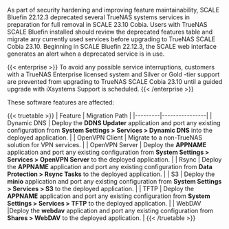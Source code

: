 ---
---

As part of security hardening and improving feature maintainability, SCALE Bluefin 22.12.3 deprecated several TrueNAS systems services in preparation for full removal in SCALE 23.10 Cobia.
Users with TrueNAS SCALE Bluefin installed should review the deprecated features table and migrate any currently used services before upgrading to TrueNAS SCALE Cobia 23.10.
Beginning in SCALE Bluefin 22.12.3, the SCALE web interface generates an alert when a deprecated service is in use.

{{< enterprise >}}
To avoid any possible service interruptions, customers with a TrueNAS Enterprise licensed system and Silver or Gold -tier support are prevented from upgrading to TrueNAS SCALE Cobia 23.10 until a guided upgrade with iXsystems Support is scheduled.
{{< /enterprise >}}

These software features are affected:

{{< truetable >}}
| Feature | Migration Path |
|---------|----------------|
| Dynamic DNS | Deploy the **DDNS Updater** application and port any existing configuration from **System Settings > Services > Dynamic DNS** into the deployed application. |
| OpenVPN Client | Migrate to a non-TrueNAS solution for VPN services. |
| OpenVPN Server | Deploy the **APPNAME** application and port any existing configuration from **System Settings > Services > OpenVPN Server** to the deployed application. |
| Rsync | Deploy the **APPNAME** application and port any existing configuration from **Data Protection > Rsync Tasks** to the deployed application. |
| S3 | Deploy the **minio** application and port any existing configuration from **System Settings > Services > S3** to the deployed application. |
| TFTP | Deploy the **APPNAME** application and port any existing configuration from **System Settings > Services > TFTP** to the deployed application. |
| WebDAV |Deploy the **webdav** application and port any existing configuration from **Shares > WebDAV** to the deployed application. |
{{< /truetable >}}